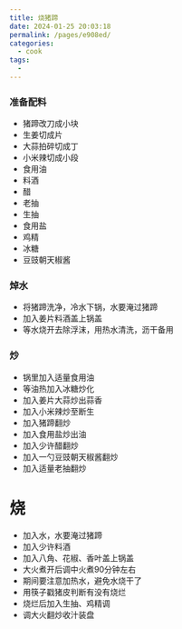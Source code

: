 ```yaml
---
title: 烧猪蹄
date: 2024-01-25 20:03:18
permalink: /pages/e908ed/
categories:
  - cook
tags:
  - 
---
```


### 准备配料
- 猪蹄改刀成小块
- 生姜切成片
- 大蒜拍碎切成丁
- 小米辣切成小段
- 食用油
- 料酒
- 醋
- 老抽
- 生抽
- 食用盐
- 鸡精
- 冰糖
- 豆豉朝天椒酱

### 焯水
- 将猪蹄洗净，冷水下锅，水要淹过猪蹄
- 加入姜片料酒盖上锅盖
- 等水烧开去除浮沫，用热水清洗，沥干备用

### 炒
- 锅里加入适量食用油
- 等油热加入冰糖炒化
- 加入姜片大蒜炒出蒜香
- 加入小米辣炒至断生
- 加入猪蹄翻炒
- 加入食用盐炒出油
- 加入少许醋翻炒
- 加入一勺豆豉朝天椒酱翻炒
- 加入适量老抽翻炒

# 烧
- 加入水，水要淹过猪蹄
- 加入少许料酒
- 加入八角、花椒、香叶盖上锅盖
- 大火煮开后调中火煮90分钟左右
- 期间要注意加热水，避免水烧干了
- 用筷子戳猪皮判断有没有烧烂
- 烧烂后加入生抽、鸡精调
- 调大火翻炒收汁装盘